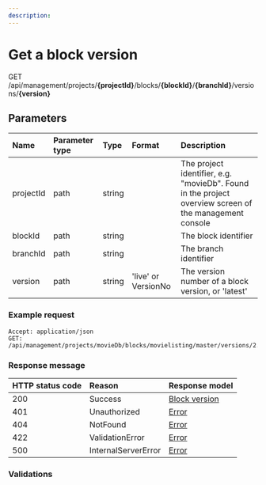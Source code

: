 ```yaml
---
description: 
---
```

# Get a block version

<span class="label label--get">GET</span> /api/management/projects/**{projectId}**/blocks/**{blockId}**/**{branchId}**/versions/**{version}**

## Parameters

| Name          | Parameter type | Type   | Format                  | Description                                                                                            |
| :--------     | :------------- | :----- | :---------------------- | :----------------------------------------------------------------------------------------------------- |
| projectId     | path           | string |                         | The project identifier, e.g. "movieDb". Found in the project overview screen of the management console |
| blockId       | path           | string |                         | The block identifier                                                                                   |
| branchId      | path           | string |                         | The branch identifier                                                                                  |
| version       | path           | string | 'live' or VersionNo   | The version number of a block version, or 'latest'                                                     |

### Example request

```http
Accept: application/json
GET: /api/management/projects/movieDb/blocks/movielisting/master/versions/2.0
```

### Response message

| HTTP status code | Reason              | Response model                            |
| :--------------- | :------------------ | :---------------------------------------- |
| 200              | Success             | [Block version](/model/block-version.md)  |
| 401              | Unauthorized        | [Error](/key-concepts/errors.md)          |
| 404              | NotFound            | [Error](/key-concepts/errors.md)          |
| 422              | ValidationError     | [Error](/key-concepts/errors.md)          |
| 500              | InternalServerError | [Error](/key-concepts/errors.md)          |

### Validations